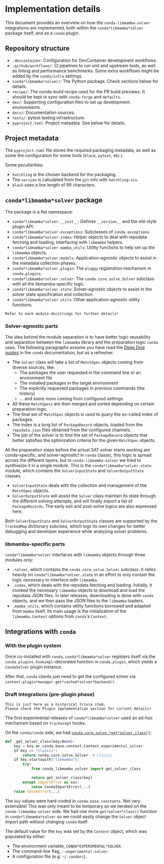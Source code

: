 # Implementation details

This document provides an overview on how the `conda-libmamba-solver` integrations are implemented,
both within the `conda*libmamba*solver` package itself, and as a `conda` plugin.

## Repository structure

* `.devcontainer`: Configuration for DevContainer development workflows.
* `.github/workflows/`: CI pipelines to run unit and upstream tests, as well as linting and performance benchmarks. Some extra workflows might be added by the `conda/infra` settings.
* `conda*libmamba*solver/`: The Python package. Check sections below for details.
* `recipe/`: The conda-build recipe used for the PR build previews. It should be kept in sync with `conda-forge` and `defaults`.
* `dev/`: Supporting configuration files to set up development environments.
* `docs/`: Documentation sources.
* `tests/`: pytest testing infrastructure.
* `pyproject.toml`: Project metadata. See below for details.

## Project metadata

The `pyproject.toml` file stores the required packaging metadata,
as well as some the configuration for some tools (`black`, `pytest`, etc.).

Some peculiarities:

* `hatchling` is the chosen backend for the packaging.
* The `version` is calculated from the `git` info with `hatchling-vcs`.
* `black` uses a line length of 99 characters.

## `conda*libmamba*solver` package

The package is a flat namespace:

* `conda*libmamba*solver.__init__`: Defines `__version__` and the old-style plugin API.
* `conda*libmamba*solver.exceptions`: Subclasses of `conda.exceptions`.
* `conda*libmamba*solver.index`: Helper objects to deal with repodata fetching and loading, interfacing with `libmamba` helpers.
* `conda*libmamba*solver.mamba_utils`: Utility functions to help set up the `libmamba` objects.
* `conda*libmamba*solver.models`: Application-agnostic objects to assist in the metadata collection phases.
* `conda*libmamba*solver.plugin`: The `pluggy` registration mechanism in `conda.plugins`.
* `conda*libmamba*solver.solver`: The `conda.core.solve.Solver` subclass with all the libmamba-specific logic.
* `conda*libmamba*solver.state`: Solver-agnostic objects to assist in the solver state specification and collection.
* `conda*libmamba*solver.utils`: Other application-agnostic utility functions.

```{note}
Refer to each module docstrings for further details!
```

### Solver-agnostic parts

The idea behind the module separation is to have better logic reusability and separation between the `libmamba` library and the preparation logic `conda` uses.
The following paragraphs assume you have read the [Deep Dive guides](https://docs.conda.io/projects/conda/en/stable/dev-guide/deep-dives/solvers.html) in the `conda` documentation, but as a refresher:

* The `Solver` class will take a list of `MatchSpec` objects coming from diverse sources, like:
  * The packages the user requested in the command line or an environment file
  * The installed packages in the target environment
  * The explicitly requested packages in previous commands (the history)
  * ... and some more coming from configured settings
* All these `MatchSpecs` are then merged and sorted depending on certain preparation logic.
* The final set of `MatchSpec` objects is used to *query* the so-called *index* of packages.
* The index is a long list of `PackageRecord` objects, loaded from the `repodata.json` files obtained from the configured channels.
* The job of the solver is to find the set of `PackageRecord` objects that better satisfies the optimization criteria for the given `MatchSpec` objects.

All the preparation steps before the actual SAT solver starts working are conda-specific, and solver-agnostic!
In `conda` classic, this logic is spread across the different layers, but in `conda-libmamba-solver` we tried to synthesize it in a single module.
This is the `conda*libmamba*solver.state` module, which contains the `SolverInputState` and `SolverOutputState` classes.

* `SolverInputState` deals with the collection and management of the `MatchSpec` objects.
* `SolverOutputState` will assist the `Solver` class maintain its state through the different solving attempts,
  and will finally export a list of `PackageRecords`.
  The early exit and post-solve logics are also expressed here.

Both `SolverInputState` and `SolverOutputState` classes are supported by the `TrackedMap` dictionary subclass,
which logs its own changes for better debugging and developer experience while analyzing solver problems.

### libmamba-specific parts

`conda*libmamba*solver` interfaces with `libmamba` objects through three modules only:

* `.solver`, which contains the `conda.core.solve.Solver` subclass.
  It relies heavily on `conda*libmamba*solver.state` in an effort to only contain the logic necessary to interface with `libmamba`.
* `.index`, which deals with the repodata fetching and loading.
  Initially, it invoked the necessary `libmamba` objects to download and load the repodata JSON files.
  In later releases, downloading is done with `conda` objects, and we then pass the JSON files to the `libmamba` loaders.
* `.mamba_utils`, which contains utility functions borrowed and adapted from `mamba` itself.
  Its main usage is the initialization of the `libmamba.Context` options from `conda`'s `Context`.

## Integrations with `conda`

### With the plugin system

Once co-installed with `conda`, `conda*libmamba*solver` registers itself via the `conda.plugins.hookimpl`-decorated function in `conda.plugin`, which yields a `CondaSolver` plugin instance.

After that, `conda` clients just need to get the configured solver via `context.plugin*manager.get*cached*solver*backend()`.

### Draft integrations (pre-plugin phase)

```{note}
This is just here as a historical trivia item.
Please check the Plugin implementation section for current details!
```

The first experimental releases of `conda*libmamba*solver` used an ad-hoc mechanism based on `try/except` hooks.

On the `conda/conda` side, we had [`conda.core.solve.*get*solver_class()`](https://github.com/conda/conda/blob/22.9.0/conda/core/solve.py#L57-L78):

```python
def _get_solver_class(key=None):
    key = key or conda.base.context.Context.experimental_solver
    if key == "classic":
        return conda.core.solve.Solver  # Classic
    if key.startswith("libmamba"):
        try:
            from conda_libmamba_solver import get_solver_class

            return get_solver_class(key)
        except ImportError as exc:
            raise CondaImportError(...)
    raise ValueError(...)
```

The `key` values were hard-coded in `conda.base.constants`. Not very extensible!
This was only meant to be temporary as we iterated on the `conda-libmamba-solver` side.
We had one more `get*solver*class()` function in `conda*libmamba*solver` so we could easily change the `Solver` object import path without changing `conda` itself.

The default value for the `key` was set by the `Context` object, which was populated by either:

* The environment variable, `CONDA*EXPERIMENTAL*SOLVER`.
* The command-line flag, `--experimental-solver`.
* A configuration file (e.g. `~/.condarc`).
